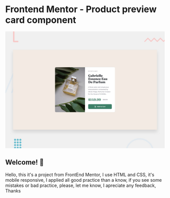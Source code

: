 # Frontend Mentor - Product preview card component

![Design preview for the Product preview card component coding challenge](./design/desktop-preview.jpg)

## Welcome! 👋

Hello, this it's a project from FrontEnd Mentor, I use HTML and CSS, it's mobile responsive, I applied all good practice than a know, if you see some mistakes or bad practice, please, let me know, I apreciate any feedback, Thanks